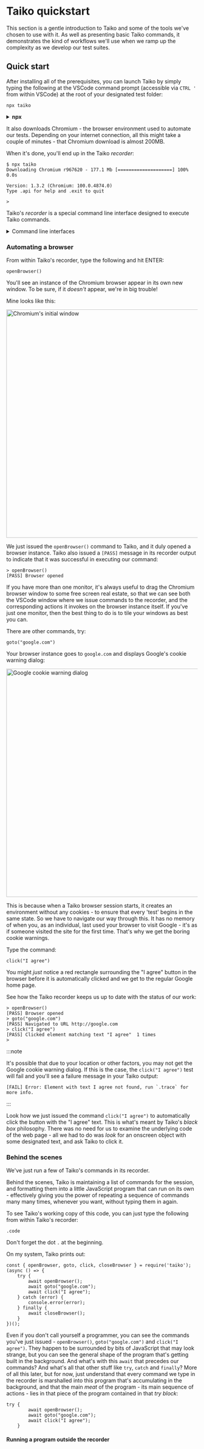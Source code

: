 # Taiko quickstart
This section is a gentle introduction to Taiko and some of the tools we've chosen to use with it. As well as presenting basic Taiko commands, it demonstrates the kind of workflows we'll use when we ramp up the complexity as we develop our test suites. 



## Quick start

After installing all of the prerequisites, you can launch Taiko by simply typing the following at the VSCode command prompt (accessible via `CTRL '` from within VSCode) at the root of your designated test folder:

```
npx taiko
```
<details>
  <summary><b>npx</b></summary>
  <div>
    <div> ... recall that the command <b>npx</b> lets us run any Node package hosted at the central registry without installing it. Of course, there being no such thing as magic, when we use `npx` we usually have to wait for the package to download to our local system before it can run. Note that `npx` also checks to see if your package - in this case `taiko` - is the name of an executable on your system PATH or in your local project's binaries and will execute it if you have so happened to have already installed it, which you can you if you eventually get tired of waiting for it to download every time.</div>
    <br/>
  </div>
</details>

It also downloads Chromium - the browser environment used to automate our tests. Depending on your internet connection, all this might take a couple of minutes - that Chromium download is almost 200MB.

When it's done, you'll end up in the Taiko *recorder*:

```
$ npx taiko
Downloading Chromium r967620 - 177.1 Mb [====================] 100% 0.0s

Version: 1.3.2 (Chromium: 100.0.4874.0)
Type .api for help and .exit to quit

>
```
Taiko's *recorder* is a special command line interface designed to execute Taiko commands.

<details>
<summary>Command line interfaces</summary>
<div>
We'll frequently use two command line interfaces - the one within VSCode, and Taiko's *recorder*. It's important, particularly when starting out, to be aware of *which* command line interface you are using - you can usually tell which is which by examining the command line prompt.

* The VSCode command line prompt might be a `$` sign (for Git bash) or it might look like a file path followed by an angle bracket (e.g. C:\my-taiko-tests >) if you've chosen to use CMD rather than Git bash. 
* The Taiko command prompt is an isolated right angle bracket: `>` and you get to it by entering the command `npx Taiko` at the VSCode command prompt. So the VSCode command prompt is on the road to Taiko.

Don't worry too much about this - it's worth mentioning at this point, to try to avert confusion, but we'll get plenty of practice at using both.
</div>
</details>

### Automating a browser
From within Taiko's recorder, type the following and hit ENTER:

```
openBrowser()
```

You'll see an instance of the Chromium browser appear in its own new window. To be sure, if it *doesn't* appear, we're in big trouble! 

Mine looks like this:

   <img src="/img/initial-chromium-window.png" alt="Chromium's initial window" width="600"/>

We just issued the `openBrowser()` command to Taiko, and it duly opened a browser instance. Taiko also issued a `[PASS]` message in its recorder output to indicate that it was successful in executing our command:

```
> openBrowser()
[PASS] Browser opened
```
If you have more than one monitor, it's always useful to drag the Chromium browser window to some free screen real estate, so that we can see both the VSCode window where we issue commands to the recorder, and the corresponding actions it invokes on the browser instance itself. If you've just one monitor, then the best thing to do is to tile your windows as best you can.

There are other commands, try:

```
goto("google.com")
```
Your browser instance goes to `google.com` and displays Google's cookie warning dialog:

   <img src="/img/google-cookie-warning.png" alt="Google cookie warning dialog" width="600"/>

This is because when a Taiko browser session starts, it creates an environment without any cookies - to ensure that every 'test' begins in the same state. So we have to navigate our way through this. It has no memory of when you, as an individual, last used your browser to visit Google - it's as if someone visited the site for the first time. That's why we get the boring cookie warnings.

Type the command:

```
click("I agree")
```

You might *just* notice a red rectangle surrounding the "I agree" button in the browser before it is automatically clicked and we get to the regular Google home page.

See how the Taiko recorder keeps us up to date with the status of our work:

```
> openBrowser()
[PASS] Browser opened
> goto("google.com")
[PASS] Navigated to URL http://google.com
> click("I agree")
[PASS] Clicked element matching text "I agree"  1 times
>
```

:::note

It's possible that due to your location or other factors, you may not get the Google cookie warning dialog. If this is the case, the `click("I agree")` test will fail and you'll see a failure message in your Taiko output:

```
[FAIL] Error: Element with text I agree not found, run `.trace` for more info.
```

:::

Look how we just issued the command `click("I agree")` to automatically click the button with the "I agree" text. This is what's meant by Taiko's *black box* philosophy. There was no need for us to examine the underlying code of the web page - all we had to do was *look* for an onscreen object with some designated text, and ask Taiko to click it. 

### Behind the scenes
We've just run a few of Taiko's commands in its recorder.

Behind the scenes, Taiko is maintaining a list of commands for the session, and formatting them into a little JavaScript program that can run on its own - effectively giving you the power of repeating a sequence of commands many many times, whenever you want, without typing them in again.

To see Taiko's working copy of this code, you can just type the following from within Taiko's recorder:

```
.code
```
Don't forget the dot `.` at the beginning.

On my system, Taiko prints out:

```
const { openBrowser, goto, click, closeBrowser } = require('taiko');
(async () => {
    try {
        await openBrowser();
        await goto("google.com");
        await click("I agree");
    } catch (error) {
        console.error(error);
    } finally {
        await closeBrowser();
    }
})();
```
Even if you don't call yourself a programmer, you can see the commands you've just issued - `openBrowser()`, `goto("google.com")` and `click("I agree")`. They happen to be surrounded by bits of JavaScript that may look strange, but you can see the general shape of the program that's getting built in the background. And what's with this `await` that precedes our commands? And what's all that other stuff like `try`, `catch` and `finally`? More of all this later, but for now, just understand that every command we type in the recorder is marshalled into this program that's accumulating in the background, and that the main *meat* of the program - its main sequence of actions - lies in that piece of the program contained in that *try block*:
```
try {
        await openBrowser();
        await goto("google.com");
        await click("I agree");
    }
```


#### Running a program outside the recorder